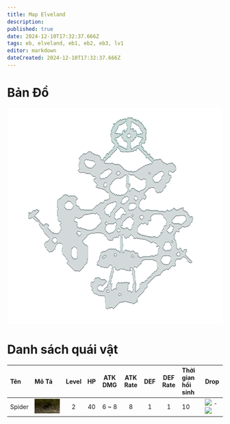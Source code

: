 ```yaml
---
title: Map Elveland
description: 
published: true
date: 2024-12-10T17:32:37.666Z
tags: eb, elveland, eb1, eb2, eb3, lv1
editor: markdown
dateCreated: 2024-12-10T17:32:37.666Z
---
```


# Bản Đồ
![spider.jpg](/assets/monsters/elveland/minimap.png)

# Danh sách quái vật
| Tên | Mô Tả | Level | HP | ATK DMG | ATK Rate | DEF | DEF Rate | Thời gian hồi sinh | Drop |
|:----|:------|:-----:|:--:|:-------:|:--------:|:---:|:--------:|:-------------------|:-----|
| Spider | ![spider.jpg](/assets/monsters/elveland/spider.jpg) | 2 | 40 | 6 ~ 8 | 8 | 1 | 1 | 10 | ![](https://mu0rs.com/item_images/0/1.gif) - ![](https://mu0rs.com/item_images/1/0.gif) |